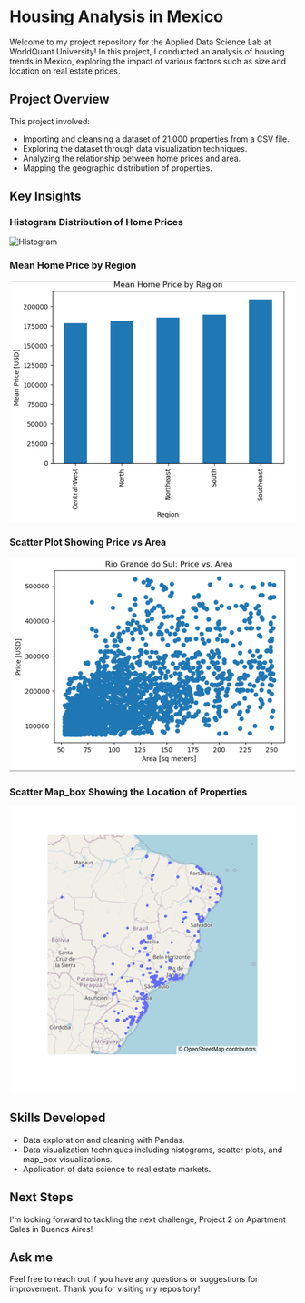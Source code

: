 # Housing Analysis in Mexico

Welcome to my project repository for the Applied Data Science Lab at WorldQuant University! In this project, I conducted an analysis of housing trends in Mexico, exploring the impact of various factors such as size and location on real estate prices.

## Project Overview

This project involved:

- Importing and cleansing a dataset of 21,000 properties from a CSV file.
- Exploring the dataset through data visualization techniques.
- Analyzing the relationship between home prices and area.
- Mapping the geographic distribution of properties.

## Key Insights

### Histogram Distribution of Home Prices
![Histogram](images_repo/histogram_homes_prices.png)

### Mean Home Price by Region
![Mean Home Price](images/plot_mean_price_region.png)

### Scatter Plot Showing Price vs Area
![Scatter Plot](images/scatter_plot_Price_Area.png)

### Scatter Map_box Showing the Location of Properties
![Scatter Map_box](images/Map_box_Location.png)
## Skills Developed

- Data exploration and cleaning with Pandas.
- Data visualization techniques including histograms, scatter plots, and map_box visualizations.
- Application of data science to real estate markets.

## Next Steps

I'm looking forward to tackling the next challenge, Project 2 on Apartment Sales in Buenos Aires!

## Ask me 

Feel free to reach out if you have any questions or suggestions for improvement. Thank you for visiting my repository!
